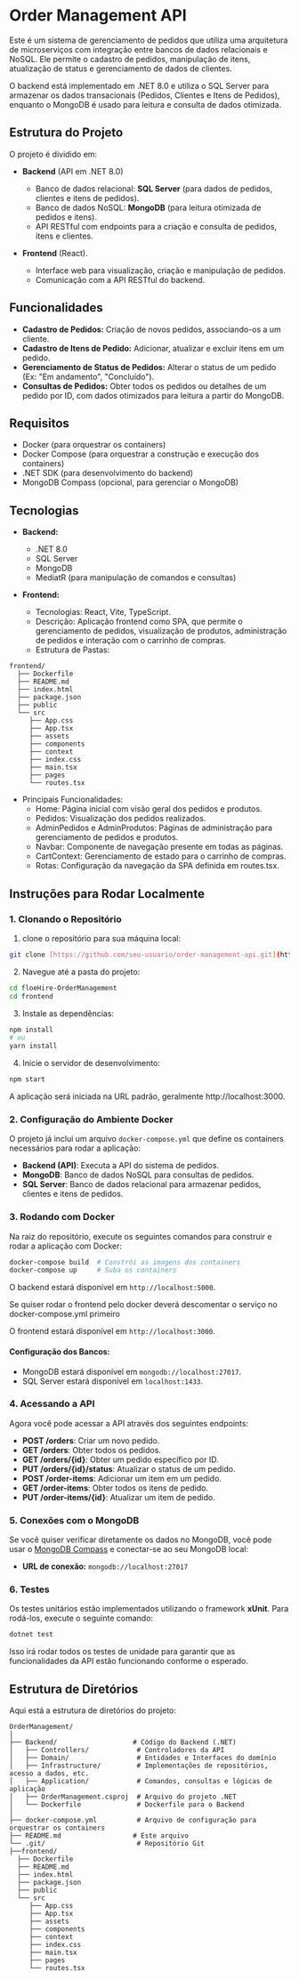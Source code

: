 # Order Management API

Este é um sistema de gerenciamento de pedidos que utiliza uma arquitetura de microserviços com integração entre bancos de dados relacionais e NoSQL. Ele permite o cadastro de pedidos, manipulação de itens, atualização de status e gerenciamento de dados de clientes.

O backend está implementado em .NET 8.0 e utiliza o SQL Server para armazenar os dados transacionais (Pedidos, Clientes e Itens de Pedidos), enquanto o MongoDB é usado para leitura e consulta de dados otimizada.

## Estrutura do Projeto

O projeto é dividido em:

- **Backend** (API em .NET 8.0)
  - Banco de dados relacional: **SQL Server** (para dados de pedidos, clientes e itens de pedidos).
  - Banco de dados NoSQL: **MongoDB** (para leitura otimizada de pedidos e itens).
  - API RESTful com endpoints para a criação e consulta de pedidos, itens e clientes.
  
- **Frontend** (React).
  - Interface web para visualização, criação e manipulação de pedidos.
  - Comunicação com a API RESTful do backend.

## Funcionalidades

- **Cadastro de Pedidos:** Criação de novos pedidos, associando-os a um cliente.
- **Cadastro de Itens de Pedido:** Adicionar, atualizar e excluir itens em um pedido.
- **Gerenciamento de Status de Pedidos:** Alterar o status de um pedido (Ex: "Em andamento", "Concluído").
- **Consultas de Pedidos:** Obter todos os pedidos ou detalhes de um pedido por ID, com dados otimizados para leitura a partir do MongoDB.

## Requisitos

- Docker (para orquestrar os containers)
- Docker Compose (para orquestrar a construção e execução dos containers)
- .NET SDK (para desenvolvimento do backend)
- MongoDB Compass (opcional, para gerenciar o MongoDB)

## Tecnologias

- **Backend:**
  - .NET 8.0
  - SQL Server
  - MongoDB
  - MediatR (para manipulação de comandos e consultas)
  
- **Frontend:**
  - Tecnologias: React, Vite, TypeScript.
  - Descrição: Aplicação frontend como SPA, que permite o gerenciamento de pedidos, visualização de produtos, administração de pedidos e interação com o carrinho de compras.
  - Estrutura de Pastas:
```
frontend/
  ├── Dockerfile
  ├── README.md
  ├── index.html
  ├── package.json
  ├── public
  └── src
     ├── App.css
     ├── App.tsx
     ├── assets
     ├── components
     ├── context
     ├── index.css
     ├── main.tsx
     ├── pages
     └── routes.tsx
```
- Principais Funcionalidades:
  -  Home: Página inicial com visão geral dos pedidos e produtos.
  -  Pedidos: Visualização dos pedidos realizados.
  -  AdminPedidos e AdminProdutos: Páginas de administração para gerenciamento de pedidos e produtos.
  -  Navbar: Componente de navegação presente em todas as páginas.
  -  CartContext: Gerenciamento de estado para o carrinho de compras.
  -  Rotas: Configuração da navegação da SPA definida em routes.tsx.


## Instruções para Rodar Localmente

### 1. Clonando o Repositório

1. clone o repositório para sua máquina local:

```bash
git clone [https://github.com/seu-usuario/order-management-api.git](https://github.com/ViniWixak/floeHire-OrderManagement.git)
```

2. Navegue até a pasta do projeto:
```bash
cd floeHire-OrderManagement
cd frontend
```

3. Instale as dependências:
```bash
npm install
# ou
yarn install
```

4. Inicie o servidor de desenvolvimento:
```bash
npm start
```
A aplicação será iniciada na URL padrão, geralmente http://localhost:3000.


### 2. Configuração do Ambiente Docker

O projeto já inclui um arquivo `docker-compose.yml` que define os containers necessários para rodar a aplicação:

- **Backend (API)**: Executa a API do sistema de pedidos.
- **MongoDB**: Banco de dados NoSQL para consultas de pedidos.
- **SQL Server**: Banco de dados relacional para armazenar pedidos, clientes e itens de pedidos.

### 3. Rodando com Docker

Na raiz do repositório, execute os seguintes comandos para construir e rodar a aplicação com Docker:

```bash
docker-compose build  # Constrói as imagens dos containers
docker-compose up     # Suba os containers
```

O backend estará disponível em `http://localhost:5000`.

Se quiser rodar o frontend pelo docker deverá descomentar o serviço no docker-compose.yml primeiro

O frontend estará disponível em `http://localhost:3000`.

#### Configuração dos Bancos:

- MongoDB estará disponível em `mongodb://localhost:27017`.
- SQL Server estará disponível em `localhost:1433`.

### 4. Acessando a API

Agora você pode acessar a API através dos seguintes endpoints:

- **POST /orders**: Criar um novo pedido.
- **GET /orders**: Obter todos os pedidos.
- **GET /orders/{id}**: Obter um pedido específico por ID.
- **PUT /orders/{id}/status**: Atualizar o status de um pedido.
- **POST /order-items**: Adicionar um item em um pedido.
- **GET /order-items**: Obter todos os itens de pedido.
- **PUT /order-items/{id}**: Atualizar um item de pedido.

### 5. Conexões com o MongoDB

Se você quiser verificar diretamente os dados no MongoDB, você pode usar o [MongoDB Compass](https://www.mongodb.com/products/compass) e conectar-se ao seu MongoDB local:

- **URL de conexão:** `mongodb://localhost:27017`

### 6. Testes

Os testes unitários estão implementados utilizando o framework **xUnit**. Para rodá-los, execute o seguinte comando:

```bash
dotnet test
```

Isso irá rodar todos os testes de unidade para garantir que as funcionalidades da API estão funcionando conforme o esperado.

## Estrutura de Diretórios

Aqui está a estrutura de diretórios do projeto:

```
OrderManagement/
│
├── Backend/                   # Código do Backend (.NET)
│   ├── Controllers/            # Controladores da API
│   ├── Domain/                 # Entidades e Interfaces do domínio
│   ├── Infrastructure/         # Implementações de repositórios, acesso a dados, etc.
│   ├── Application/            # Comandos, consultas e lógicas de aplicação
│   ├── OrderManagement.csproj  # Arquivo do projeto .NET
│   └── Dockerfile              # Dockerfile para o Backend
│
├── docker-compose.yml          # Arquivo de configuração para orquestrar os containers
├── README.md                  # Este arquivo
└── .git/                       # Repositório Git
├──frontend/
  ├── Dockerfile
  ├── README.md
  ├── index.html
  ├── package.json
  ├── public
  └── src
     ├── App.css
     ├── App.tsx
     ├── assets
     ├── components
     ├── context
     ├── index.css
     ├── main.tsx
     ├── pages
     └── routes.tsx
```

